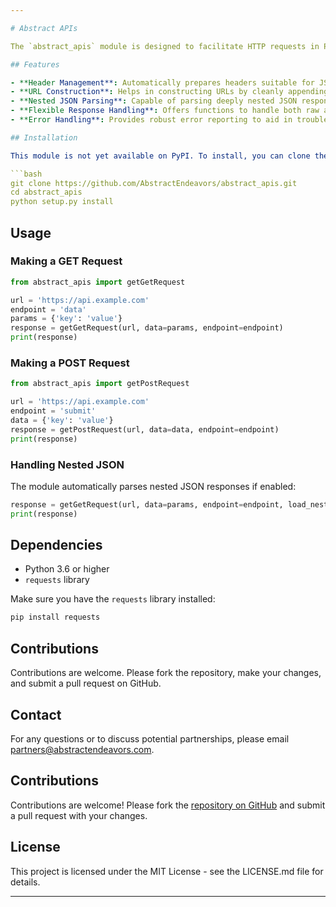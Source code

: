 ```yaml
---

# Abstract APIs

The `abstract_apis` module is designed to facilitate HTTP requests in Python applications, particularly those that require handling JSON data, dealing with custom API endpoints, and parsing complex nested JSON responses. The module simplifies request handling by abstracting away common tasks such as header management, URL construction, and response parsing.

## Features

- **Header Management**: Automatically prepares headers suitable for JSON requests.
- **URL Construction**: Helps in constructing URLs by cleanly appending endpoints to base URLs.
- **Nested JSON Parsing**: Capable of parsing deeply nested JSON responses automatically to facilitate easy data extraction.
- **Flexible Response Handling**: Offers functions to handle both raw and parsed JSON responses based on user preference.
- **Error Handling**: Provides robust error reporting to aid in troubleshooting issues during HTTP requests.

## Installation

This module is not yet available on PyPI. To install, you can clone the repository and install it manually:

```bash
git clone https://github.com/AbstractEndeavors/abstract_apis.git
cd abstract_apis
python setup.py install
```

## Usage

### Making a GET Request

```python
from abstract_apis import getGetRequest

url = 'https://api.example.com'
endpoint = 'data'
params = {'key': 'value'}
response = getGetRequest(url, data=params, endpoint=endpoint)
print(response)
```

### Making a POST Request

```python
from abstract_apis import getPostRequest

url = 'https://api.example.com'
endpoint = 'submit'
data = {'key': 'value'}
response = getPostRequest(url, data=data, endpoint=endpoint)
print(response)
```

### Handling Nested JSON

The module automatically parses nested JSON responses if enabled:

```python
response = getGetRequest(url, data=params, endpoint=endpoint, load_nested_json=True)
print(response)
```

## Dependencies

- Python 3.6 or higher
- `requests` library

Make sure you have the `requests` library installed:

```bash
pip install requests
```

## Contributions

Contributions are welcome. Please fork the repository, make your changes, and submit a pull request on GitHub.

## Contact

For any questions or to discuss potential partnerships, please email [partners@abstractendeavors.com](mailto:partners@abstractendeavors.com).

## Contributions

Contributions are welcome! Please fork the [repository on GitHub](https://github.com/AbstractEndeavors/abstract_apis) and submit a pull request with your changes.

## License

This project is licensed under the MIT License - see the LICENSE.md file for details.

---
```


